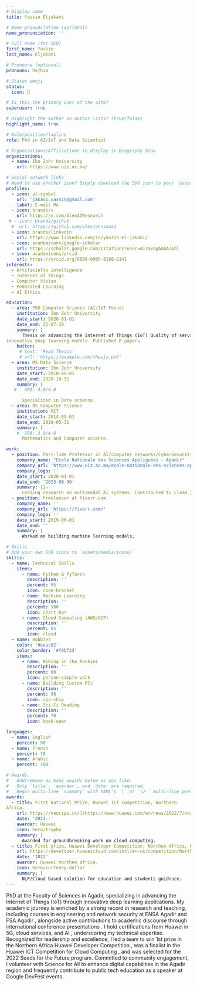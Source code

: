 ```yaml
---
# Display name
title: Yassin Eljakani

# Name pronunciation (optional)
name_pronunciation: ''

# Full name (for SEO)
first_name: Yassin
last_name: Eljakani

# Pronouns (optional)
pronouns: he/him

# Status emoji
status:
  icon: 🚀

# Is this the primary user of the site?
superuser: true

# Highlight the author in author lists? (true/false)
highlight_name: true

# Role/position/tagline
role: Phd in AI/IoT and Data Scientist

# Organizations/Affiliations to display in Biography blox
organizations:
  - name: Ibn Zohr University
    url: https://www.uiz.ac.ma/

# Social network links
# Need to use another icon? Simply download the SVG icon to your `assets/media/icons/` folder.
profiles:
  - icon: at-symbol
    url: 'jakani.yassin@gmail.com'
    label: E-mail Me
  - icon: brands/x
    url: https://x.com/AlexAIResearch
 # - icon: brands/github
  #  url: https://github.com/alexjohnsonai
  - icon: brands/linkedin
    url: https://www.linkedin.com/in/yassin-el-jakani/
  - icon: academicons/google-scholar
    url: https://scholar.google.com/citations?user=AismvOgAAAAJ&hl
  - icon: academicons/orcid
    url: https://orcid.org/0009-0005-8188-2141
interests:
  - Artificielle intelligence
  - Internet of things
  - Computer Vision
  - Federated Learning
  - AI Ethics

education:
  - area: PhD Computer Science (AI/IoT Focus)
    institution: Ibn Zohr University
    date_start: 2020-01-01
    date_end: 25-07-30
    summary: |
      Thesis on advancing the Internet of Things (IoT) Quality of service through
innovative deep learning models. Published 8 papers.
    button:
     # text: 'Read Thesis'
     # url: 'https://example.com/thesis.pdf'
  - area: MS Data Science
    institution: Ibn Zohr University
    date_start: 2018-09-01
    date_end: 2020-10-31
    summary: |
   #   GPA: 4.0/4.0

      Specialized in Data science.
  - area: BS Computer Science
    institution: MIT
    date_start: 2014-09-01
    date_end: 2018-05-31
    summary: |
    #  GPA: 3.9/4.0
      Mathematics and Computer science.

work:
  - position: Part-Time Professor in AI/computer networks/CyberSecurity
    company_name: "Ecole Nationale des Sciences Appliquées - Agadir"
    company_url: 'https://www.uiz.ac.ma/ecole-nationale-des-sciences-appliquees-agadir'
    company_logo: ''
    date_start: 2020-01-01
    date_end: '2023-06-30'
    summary: |2-
      Leading research on multimodal AI systems. Contributed to Llama 2 and other open-source models. 50+ citations in 3 years.
  - position: Freelancer at fiverr.com
    company_name: ''
    company_url: 'https://fiverr.com/'
    company_logo: ''
    date_start: 2019-06-01
    date_end: ''
    summary: |
      Worked on building machine learning models.

# Skills
# Add your own SVG icons to `assets/media/icons/`
skills:
  - name: Technical Skills
    items:
      - name: Python & PyTorch
        description: ''
        percent: 95
        icon: code-bracket
      - name: Machine Learning
        description: ''
        percent: 100
        icon: chart-bar
      - name: Cloud Computing (AWS/GCP)
        description: ''
        percent: 85
        icon: cloud
  - name: Hobbies
    color: '#eeac02'
    color_border: '#f0bf23'
    items:
      - name: Hiking in the Rockies
        description: ''
        percent: 80
        icon: person-simple-walk
      - name: Building Custom PCs
        description: ''
        percent: 90
        icon: cpu-chip
      - name: Sci-Fi Reading
        description: ''
        percent: 70
        icon: book-open

languages:
  - name: English
    percent: 90
  - name: Frensh
    percent: 70
  - name: Arabic
    percent: 100

# Awards.
#   Add/remove as many awards below as you like.
#   Only `title`, `awarder`, and `date` are required.
#   Begin multi-line `summary` with YAML's `|` or `|2-` multi-line prefix and indent 2 spaces below.
awards:
  - title: First National Prize, Huawei ICT Competition, Northern
Africa.
    url: https://neurips.cc/](https://www.huawei.com/en/news/2022/7/north-africa-com2022)
    date: '2022--'
    awarder: Hauwei
    icon: hero/trophy
    summary: |
      Awarded for groundbreaking work on cloud computing.
  - title: First prize, Huawei Developer Competition, Northen Africa, Egypt.
    url: https://developer.huaweicloud.com/intl/en-us/competition/NorthernAfrica2022.html
    date: '2022'
    awarder: Huawei northen africa.
    icon: hero/currency-dollar
    summary: |
      NLP/Cloud based solution for education and students guidnace.
---
```


PhD at the Faculty of Sciences in Agadir, specializing in advancing the Internet of Things (IoT) through
innovative deep learning applications. My academic journey is enriched by a strong record in research and
teaching, including courses in engineering and network security at ENSA Agadir and FSA Agadir , alongside active contributions to academic discourse through international conference presentations . I hold certifications from Huawei in 5G, cloud services, and AI , underscoring my technical expertise. Recognized for leadership and excellence, I led a team to win 1st prize in the Northern Africa Huawei Developer Competition , was a finalist in the Huawei ICT Competition for Cloud Computing , and was selected for the 2022 Seeds for the Future program. Committed to community engagement, I volunteer with Science for All to enhance digital capabilities in the Agadir region and frequently contribute to public tech education as a speaker at Google DevFest events.

